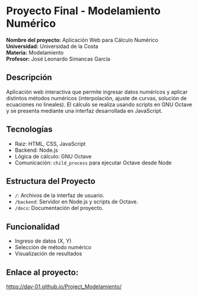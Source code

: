 # Proyecto Final - Modelamiento Numérico

**Nombre del proyecto:** Aplicación Web para Cálculo Numérico  
**Universidad:** Universidad de la Costa  
**Materia:** Modelamiento  
**Profesor:** José Leonardo Simancas García  

## Descripción

Aplicación web interactiva que permite ingresar datos numéricos y aplicar distintos métodos numéricos (interpolación, ajuste de curvas, solución de ecuaciones no lineales). El cálculo se realiza usando scripts en GNU Octave y se presenta mediante una interfaz desarrollada en JavaScript.

## Tecnologías

- Raiz: HTML, CSS, JavaScript
- Backend: Node.js
- Lógica de cálculo: GNU Octave
- Comunicación: `child_process` para ejecutar Octave desde Node

## Estructura del Proyecto

- `/`: Archivos de la interfaz de usuario.
- `/backend`: Servidor en Node.js y scripts de Octave.
- `/docs`: Documentación del proyecto.

## Funcionalidad

- Ingreso de datos (X, Y)
- Selección de método numérico
- Visualización de resultados


## Enlace al proyecto: 
https://dav-01.github.io/Project_Modelamiento/
